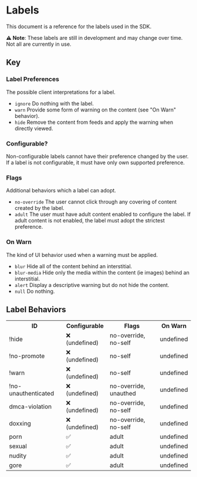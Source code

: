 <!-- this doc is generated by ./scripts/docs/labels.mjs -->

# Labels

This document is a reference for the labels used in the SDK.

**⚠️ Note**: These labels are still in development and may change over time. Not all are currently in use.

## Key

### Label Preferences

The possible client interpretations for a label.

- <code>ignore</code> Do nothing with the label.
- <code>warn</code> Provide some form of warning on the content (see "On Warn" behavior).
- <code>hide</code> Remove the content from feeds and apply the warning when directly viewed.

### Configurable?

Non-configurable labels cannot have their preference changed by the user. If a label is not configurable, it must have only own supported preference.

### Flags

Additional behaviors which a label can adopt.

- <code>no-override</code> The user cannot click through any covering of content created by the label.
- <code>adult</code> The user must have adult content enabled to configure the label. If adult content is not enabled, the label must adopt the strictest preference.

### On Warn

The kind of UI behavior used when a warning must be applied.

- <code>blur</code> Hide all of the content behind an interstitial.
- <code>blur-media</code> Hide only the media within the content (ie images) behind an interstitial.
- <code>alert</code> Display a descriptive warning but do not hide the content.
- <code>null</code> Do nothing.

## Label Behaviors

  <table>
    <tr>
      <th>ID</th>
      <th>Configurable</th>
      <th>Flags</th>
      <th>On Warn</th>
    </tr>
    <tr>
  <td>!hide</td>
  <td>❌ (undefined)</td>
  <td>no-override, no-self</td>
  <td>undefined</td>
</tr>
<tr>
  <td>!no-promote</td>
  <td>❌ (undefined)</td>
  <td>no-self</td>
  <td>undefined</td>
</tr>
<tr>
  <td>!warn</td>
  <td>❌ (undefined)</td>
  <td>no-self</td>
  <td>undefined</td>
</tr>
<tr>
  <td>!no-unauthenticated</td>
  <td>❌ (undefined)</td>
  <td>no-override, unauthed</td>
  <td>undefined</td>
</tr>
<tr>
  <td>dmca-violation</td>
  <td>❌ (undefined)</td>
  <td>no-override, no-self</td>
  <td>undefined</td>
</tr>
<tr>
  <td>doxxing</td>
  <td>❌ (undefined)</td>
  <td>no-override, no-self</td>
  <td>undefined</td>
</tr>
<tr>
  <td>porn</td>
  <td>✅</td>
  <td>adult</td>
  <td>undefined</td>
</tr>
<tr>
  <td>sexual</td>
  <td>✅</td>
  <td>adult</td>
  <td>undefined</td>
</tr>
<tr>
  <td>nudity</td>
  <td>✅</td>
  <td>adult</td>
  <td>undefined</td>
</tr>
<tr>
  <td>gore</td>
  <td>✅</td>
  <td>adult</td>
  <td>undefined</td>
</tr>
  </table>